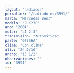 ```yaml
---
layout: "radiador"
permalink: "/radiadores/3991/"
marca: "Mercedes Benz"
modelo: "SLK230"
ano: "2004"
motor: "L4 2.3"
transmision: "Automática"
parte: "62756A"
clima: "Con clima"
alto: "24 5/16"
ancho: "16 1/2"
observaciones: ""
id: "3991"
---
```


